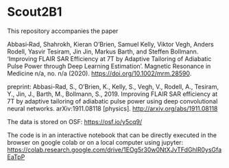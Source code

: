 # Scout2B1
This repository accompanies the paper 

Abbasi‐Rad, Shahrokh, Kieran O’Brien, Samuel Kelly, Viktor Vegh, Anders Rodell, Yasvir Tesiram, Jin Jin, Markus Barth, and Steffen Bollmann. ‘Improving FLAIR SAR Efficiency at 7T by Adaptive Tailoring of Adiabatic Pulse Power through Deep Learning Estimation’. Magnetic Resonance in Medicine n/a, no. n/a (2020). https://doi.org/10.1002/mrm.28590.

preprint: Abbasi-Rad, S., O’Brien, K., Kelly, S., Vegh, V., Rodell, A., Tesiram, Y., Jin, J., Barth, M., Bollmann, S., 2019. Improving FLAIR SAR efficiency at 7T by adaptive tailoring of adiabatic pulse power using deep convolutional neural networks. arXiv:1911.08118 [physics]. http://arxiv.org/abs/1911.08118

The data is stored on OSF: https://osf.io/y5cq9/

The code is in an interactive notebook that can be directly executed in the browser on google colab or on a local computer using jupyter:
https://colab.research.google.com/drive/1EOg5r30w0NtXJvTFdGhlR0ysGfaEaTpP
